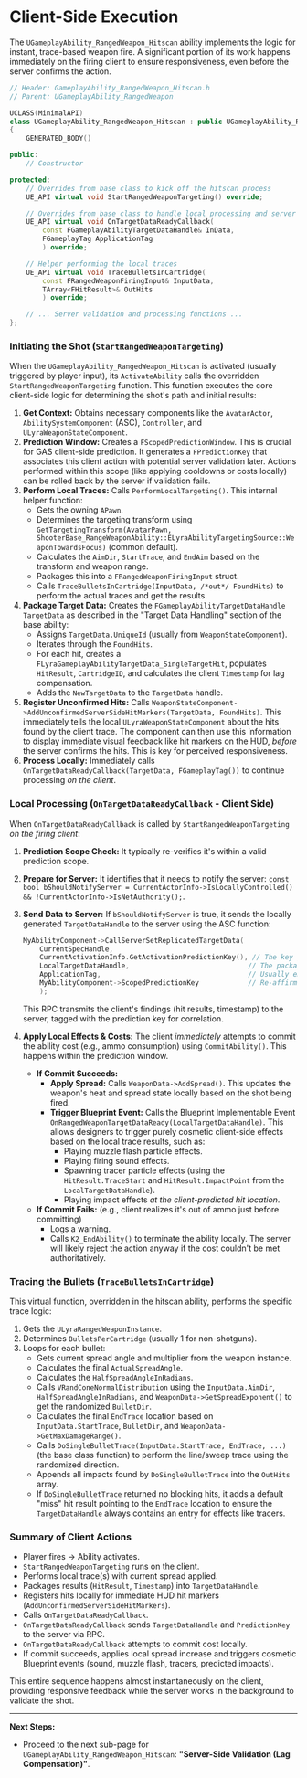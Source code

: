# Client-Side Execution

The `UGameplayAbility_RangedWeapon_Hitscan` ability implements the logic for instant, trace-based weapon fire. A significant portion of its work happens immediately on the firing client to ensure responsiveness, even before the server confirms the action.

```cpp
// Header: GameplayAbility_RangedWeapon_Hitscan.h
// Parent: UGameplayAbility_RangedWeapon

UCLASS(MinimalAPI)
class UGameplayAbility_RangedWeapon_Hitscan : public UGameplayAbility_RangedWeapon
{
    GENERATED_BODY()

public:
    // Constructor

protected:
    // Overrides from base class to kick off the hitscan process
    UE_API virtual void StartRangedWeaponTargeting() override;

    // Overrides from base class to handle local processing and server communication
    UE_API virtual void OnTargetDataReadyCallback(
        const FGameplayAbilityTargetDataHandle& InData,
        FGameplayTag ApplicationTag
        ) override;

    // Helper performing the local traces
    UE_API virtual void TraceBulletsInCartridge(
        const FRangedWeaponFiringInput& InputData,
        TArray<FHitResult>& OutHits
        ) override;

    // ... Server validation and processing functions ...
};
```

### Initiating the Shot (`StartRangedWeaponTargeting`)

When the `UGameplayAbility_RangedWeapon_Hitscan` is activated (usually triggered by player input), its `ActivateAbility` calls the overridden `StartRangedWeaponTargeting` function. This function executes the core client-side logic for determining the shot's path and initial results:

1. **Get Context:** Obtains necessary components like the `AvatarActor`, `AbilitySystemComponent` (ASC), `Controller`, and `ULyraWeaponStateComponent`.
2. **Prediction Window:** Creates a `FScopedPredictionWindow`. This is crucial for GAS client-side prediction. It generates a `FPredictionKey` that associates this client action with potential server validation later. Actions performed within this scope (like applying cooldowns or costs locally) can be rolled back by the server if validation fails.
3. **Perform Local Traces:** Calls `PerformLocalTargeting()`. This internal helper function:
   * Gets the owning `APawn`.
   * Determines the targeting transform using `GetTargetingTransform(AvatarPawn, ShooterBase_RangeWeaponAbility::ELyraAbilityTargetingSource::WeaponTowardsFocus)` (common default).
   * Calculates the `AimDir`, `StartTrace`, and `EndAim` based on the transform and weapon range.
   * Packages this into a `FRangedWeaponFiringInput` struct.
   * Calls `TraceBulletsInCartridge(InputData, /*out*/ FoundHits)` to perform the actual traces and get the results.
4. **Package Target Data:** Creates the `FGameplayAbilityTargetDataHandle TargetData` as described in the "Target Data Handling" section of the base ability:
   * Assigns `TargetData.UniqueId` (usually from `WeaponStateComponent`).
   * Iterates through the `FoundHits`.
   * For each hit, creates a `FLyraGameplayAbilityTargetData_SingleTargetHit`, populates `HitResult`, `CartridgeID`, and calculates the client `Timestamp` for lag compensation.
   * Adds the `NewTargetData` to the `TargetData` handle.
5. **Register Unconfirmed Hits:** Calls `WeaponStateComponent->AddUnconfirmedServerSideHitMarkers(TargetData, FoundHits)`. This immediately tells the local `ULyraWeaponStateComponent` about the hits found by the client trace. The component can then use this information to display immediate visual feedback like hit markers on the HUD, _before_ the server confirms the hits. This is key for perceived responsiveness.
6. **Process Locally:** Immediately calls `OnTargetDataReadyCallback(TargetData, FGameplayTag())` to continue processing _on the client_.

### Local Processing (`OnTargetDataReadyCallback` - Client Side)

When `OnTargetDataReadyCallback` is called by `StartRangedWeaponTargeting` _on the firing client_:

1. **Prediction Scope Check:** It typically re-verifies it's within a valid prediction scope.
2. **Prepare for Server:** It identifies that it needs to notify the server: `const bool bShouldNotifyServer = CurrentActorInfo->IsLocallyControlled() && !CurrentActorInfo->IsNetAuthority();`.
3.  **Send Data to Server:** If `bShouldNotifyServer` is true, it sends the locally generated `TargetDataHandle` to the server using the ASC function:

    ```cpp
    MyAbilityComponent->CallServerSetReplicatedTargetData(
        CurrentSpecHandle,
        CurrentActivationInfo.GetActivationPredictionKey(), // The key generated earlier
        LocalTargetDataHandle,                             // The packaged hit results
        ApplicationTag,                                    // Usually empty
        MyAbilityComponent->ScopedPredictionKey            // Re-affirm prediction key
        );
    ```

    This RPC transmits the client's findings (hit results, timestamp) to the server, tagged with the prediction key for correlation.
4. **Apply Local Effects & Costs:** The client _immediately_ attempts to commit the ability cost (e.g., ammo consumption) using `CommitAbility()`. This happens within the prediction window.
   * **If Commit Succeeds:**
     * **Apply Spread:** Calls `WeaponData->AddSpread()`. This updates the weapon's heat and spread state locally based on the shot being fired.
     * **Trigger Blueprint Event:** Calls the Blueprint Implementable Event `OnRangedWeaponTargetDataReady(LocalTargetDataHandle)`. This allows designers to trigger purely cosmetic client-side effects based on the local trace results, such as:
       * Playing muzzle flash particle effects.
       * Playing firing sound effects.
       * Spawning tracer particle effects (using the `HitResult.TraceStart` and `HitResult.ImpactPoint` from the `LocalTargetDataHandle`).
       * Playing impact effects _at the client-predicted hit location_.
   * **If Commit Fails:** (e.g., client realizes it's out of ammo just before committing)
     * Logs a warning.
     * Calls `K2_EndAbility()` to terminate the ability locally. The server will likely reject the action anyway if the cost couldn't be met authoritatively.

### Tracing the Bullets (`TraceBulletsInCartridge`)

This virtual function, overridden in the hitscan ability, performs the specific trace logic:

1. Gets the `ULyraRangedWeaponInstance`.
2. Determines `BulletsPerCartridge` (usually 1 for non-shotguns).
3. Loops for each bullet:
   * Gets current spread angle and multiplier from the weapon instance.
   * Calculates the final `ActualSpreadAngle`.
   * Calculates the `HalfSpreadAngleInRadians`.
   * Calls `VRandConeNormalDistribution` using the `InputData.AimDir`, `HalfSpreadAngleInRadians`, and `WeaponData->GetSpreadExponent()` to get the randomized `BulletDir`.
   * Calculates the final `EndTrace` location based on `InputData.StartTrace`, `BulletDir`, and `WeaponData->GetMaxDamageRange()`.
   * Calls `DoSingleBulletTrace(InputData.StartTrace, EndTrace, ...)` (the base class function) to perform the line/sweep trace using the randomized direction.
   * Appends all impacts found by `DoSingleBulletTrace` into the `OutHits` array.
   * If `DoSingleBulletTrace` returned no blocking hits, it adds a default "miss" hit result pointing to the `EndTrace` location to ensure the `TargetDataHandle` always contains an entry for effects like tracers.

### Summary of Client Actions

* Player fires -> Ability activates.
* `StartRangedWeaponTargeting` runs on the client.
* Performs local trace(s) with current spread applied.
* Packages results (`HitResult`, `Timestamp`) into `TargetDataHandle`.
* Registers hits locally for immediate HUD hit markers (`AddUnconfirmedServerSideHitMarkers`).
* Calls `OnTargetDataReadyCallback`.
* `OnTargetDataReadyCallback` sends `TargetDataHandle` and `PredictionKey` to the server via RPC.
* `OnTargetDataReadyCallback` attempts to commit cost locally.
* If commit succeeds, applies local spread increase and triggers cosmetic Blueprint events (sound, muzzle flash, tracers, predicted impacts).

This entire sequence happens almost instantaneously on the client, providing responsive feedback while the server works in the background to validate the shot.

***

**Next Steps:**

* Proceed to the next sub-page for `UGameplayAbility_RangedWeapon_Hitscan`: **"Server-Side Validation (Lag Compensation)"**.
